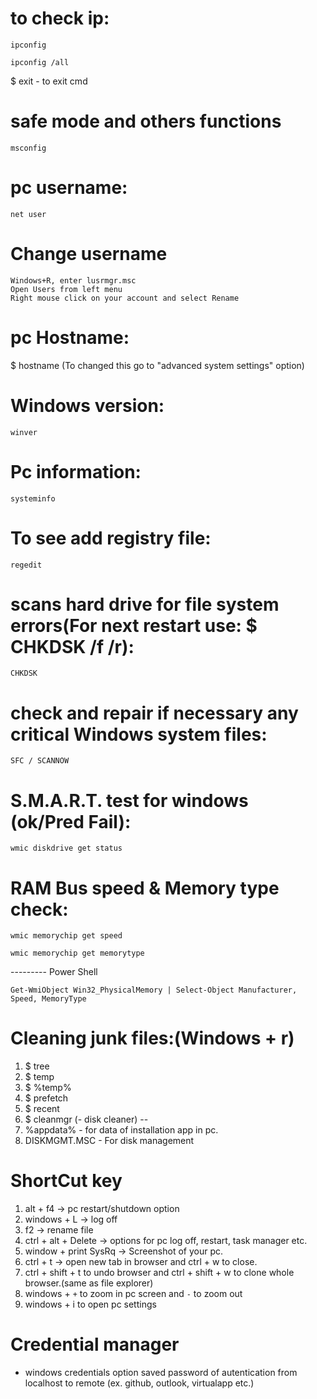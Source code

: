 # to check ip:
```
ipconfig
```
```
ipconfig /all
```

$ exit - to exit cmd

# safe mode and others functions
```
msconfig
```

# pc username: 
```
net user
```
# Change username
```
Windows+R, enter lusrmgr.msc
Open Users from left menu
Right mouse click on your account and select Rename
```


# pc Hostname:
$ hostname (To changed this go to "advanced system settings" option)

# Windows version:
```
winver
```

# Pc information:
```
systeminfo
```

# To see add registry file:
```
regedit
```


# scans hard drive for file system errors(For next restart use: $ CHKDSK /f /r):
```
CHKDSK
```


# check and repair if necessary any critical Windows system files:
```
SFC / SCANNOW
```


# S.M.A.R.T. test for windows (ok/Pred Fail):
```
wmic diskdrive get status
```

# RAM Bus speed & Memory type check:
```
wmic memorychip get speed

wmic memorychip get memorytype
```
--------- Power Shell
```
Get-WmiObject Win32_PhysicalMemory | Select-Object Manufacturer, Speed, MemoryType
```


# Cleaning junk files:(Windows + r)
1. $ tree
2. $ temp
3. $ %temp%
4. $ prefetch
5. $ recent
6. $ cleanmgr (- disk cleaner)
--
7. %appdata% - for data of installation app in pc.
8. DISKMGMT.MSC - For disk management


# ShortCut key
1. alt + f4 -> pc restart/shutdown option
2. windows + L -> log off
3. f2 -> rename file
4. ctrl + alt + Delete -> options for pc log off, restart, task manager etc.
5. window + print SysRq -> Screenshot of your pc.
6. ctrl + t -> open new tab in browser and ctrl + w to close.
7. ctrl + shift + t to undo browser and ctrl + shift + w to clone whole browser.(same as file explorer)
8. windows + `+` to zoom in pc screen and `-` to zoom out
9. windows + i to open pc settings



# Credential manager
* windows credentials option saved password of autentication from localhost to remote (ex. github, outlook, virtualapp etc.) 